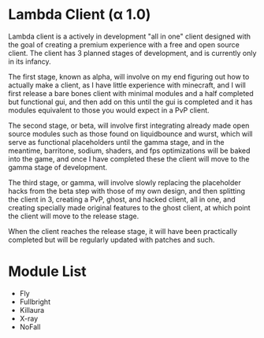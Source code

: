# Lambda Client (α 1.0)
Lambda client is a actively in development "all in one" client designed with the goal of creating a premium experience with a free and open source client. The client has 3 planned stages of development, and is currently only in its infancy.

The first stage, known as alpha, will involve on my end figuring out how to actually make a client, as I have little experience with minecraft, and I will first release a bare bones client with minimal modules and a half completed but functional gui, and then add on this until the gui is completed and it has modules equivalent to those you would expect in a PvP client. 

The second stage, or beta, will involve first integrating already made open source modules such as those found on liquidbounce and wurst, which will serve as functional placeholders until the gamma stage, and in the meantime, barritone, sodium, shaders, and fps optimizations will be baked into the game, and once I have completed these the client will move to the gamma stage of development. 

The third stage, or gamma, will involve slowly replacing the placeholder hacks from the beta step with those of my own design, and then splitting the client in 3, creating a PvP, ghost, and hacked client, all in one, and creating specially made original features to the ghost client, at which point the client will move to the release stage. 

When the client reaches the release stage, it will have been practically completed but will be regularly updated with patches and such.

# Module List
- Fly
- Fullbright
- Killaura
- X-ray
- NoFall
